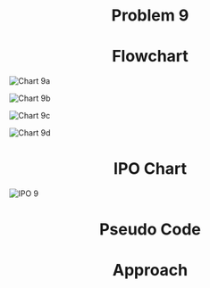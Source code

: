 <h1 align=center> <b>Problem 9</b>


<h1 align=center>Flowchart</h1>

![Chart 9a](https://github.com/user-attachments/assets/faedca59-bcbf-46c5-a85d-1ce9fbfd7d7b)

![Chart 9b](https://github.com/user-attachments/assets/658c85ea-7fd9-46b7-9f28-aa6d7f4d2828)

![Chart 9c](https://github.com/user-attachments/assets/ad836438-91d9-4b7b-a95f-3df868704523)


![Chart 9d](https://github.com/user-attachments/assets/5be423b0-982e-4e08-add8-6f101c925c1f)


<h1 align=center>IPO Chart</h1>

![IPO 9](https://github.com/user-attachments/assets/2e86794f-c6b2-447b-8541-9f0865c0380e)


<h1 align=center>Pseudo Code</h1>


<h1 align=center>Approach</h1>
